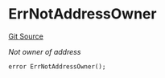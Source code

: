 # ErrNotAddressOwner
[Git Source](https://github.com/Crossbell-Box/Crossbell-Contracts/blob/d7461dc986f92c02778fae6c468f62f2db6d2f91/contracts/libraries/Error.sol)

*Not owner of address*


```solidity
error ErrNotAddressOwner();
```

